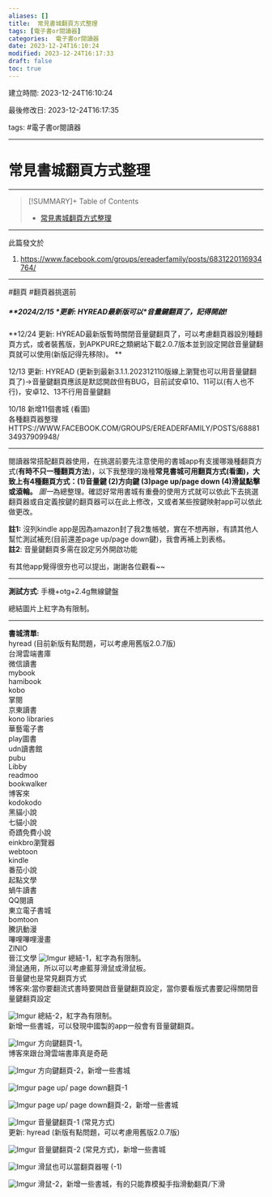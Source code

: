 ```yaml
---
aliases: []
title:  常見書城翻頁方式整理
tags: [電子書or閱讀器]
categories:  電子書or閱讀器
date: 2023-12-24T16:10:24
modified: 2023-12-24T16:17:33
draft: false
toc: true
---
```


建立時間: 2023-12-24T16:10:24

最後修改日: 2023-12-24T16:17:35

tags:  #電子書or閱讀器

---
# 常見書城翻頁方式整理

---

>[!SUMMARY]+ Table of Contents
>- [常見書城翻頁方式整理](常見書城翻頁方式整理.md#常見書城翻頁方式整理)

---
此篇發文於
1. https://www.facebook.com/groups/ereaderfamily/posts/6831220116934764/

---
 #翻頁 #翻頁器挑選前

##### **2024/2/15 \**更新: HYREAD最新版可以\**音量鍵翻頁了，記得開啟!**

**12/24 更新: HYREAD最新版暫時關閉音量鍵翻頁了，可以考慮翻頁器設別種翻頁方式，或者裝舊版，到APKPURE之類網站下載2.0.7版本並到設定開啟音量鍵翻頁就可以使用(新版記得先移除)。 **

12/13 更新: HYREAD (更新到最新3.1.1.202312110版線上瀏覽也可以用音量鍵翻頁了)→音量鍵翻頁應該是默認開啟但有BUG，目前試安卓10、11可以(有人也不行)，安卓12、13不行用音量鍵翻  

10/18 新增11個書城 (看圖)  
各種翻頁器整理 HTTPS://WWW.FACEBOOK.COM/GROUPS/EREADERFAMILY/POSTS/6888134937909948/  

---

閱讀器常搭配翻頁器使用，在挑選前要先注意使用的書城app有支援哪幾種翻頁方式(**有時不只一種翻頁方法**)，以下我整理的幾種**常見書城可用翻頁方式(看圖)，大致上有4種翻頁方式：(1)音量鍵 (2)方向鍵 (3)page up/page down (4)滑鼠點擊或滾輪。** *圖一*為總整理。確認好常用書城有重疊的使用方式就可以依此下去挑選翻頁器或自定義按鍵的翻頁器可以在此上修改，又或者某些按鍵映射app可以依此做更改。  

**註1:** 沒列kindle app是因為amazon封了我2隻帳號，實在不想再辦，有請其他人幫忙測試補充(目前還差page up/page down鍵)，我會再補上到表格。  
**註2**: 音量鍵翻頁多需在設定另外開啟功能

有其他app覺得很夯也可以提出，謝謝各位觀看~~  

---
**測試方式**: 手機+otg+2.4g無線鍵盤

總結圖片上紅字為有限制。  

---

**書城清單:**  
hyread (目前新版有點問題，可以考慮用舊版2.0.7版)  
台灣雲端書庫  
微信讀書  
mybook  
hamibook  
kobo  
掌閱  
京東讀書  
kono libraries  
華藝電子書  
play圖書  
udn讀書館  
pubu  
Libby  
readmoo  
bookwalker  
博客來  
kodokodo  
黑貓小說  
七貓小說  
奇蹟免費小說  
einkbro瀏覽器  
webtoon  
kindle  
番茄小說  
起點文學  
蝸牛讀書  
QQ閱讀  
東立電子書城  
bomtoon  
騰訊動漫  
嗶哩嗶哩漫畫  
ZINIO  
晉江文學
![Imgur](https://i.imgur.com/xlocU1s.png)
總結-1，紅字為有限制。  
滑鼠通用，所以可以考慮藍芽滑鼠或滑鼠板。  
音量鍵也是常見翻頁方式  
博客來:當你要翻流式書時要開啟音量鍵翻頁設定，當你要看版式書要記得關閉音量鍵翻頁設定

![Imgur](https://i.imgur.com/totpF6H.png)
總結-2，紅字為有限制。  
新增一些書城，可以發現中國製的app一般會有音量鍵翻頁。

![Imgur](https://i.imgur.com/mDNbyHA.png)
方向鍵翻頁-1。  
博客來跟台灣雲端書庫真是奇葩

![Imgur](https://i.imgur.com/7Vl2ZWU.png)
方向鍵翻頁-2，新增一些書城

![Imgur](https://i.imgur.com/MTDCKOI.png)
page up/ page down翻頁-1

![Imgur](https://i.imgur.com/5jckPEs.png)
page up/ page down翻頁-2，新增一些書城

![Imgur](https://i.imgur.com/ymHm0rW.png)
音量鍵翻頁-1 (常見方式)  
更新: hyread (新版有點問題，可以考慮用舊版2.0.7版)

![Imgur](https://i.imgur.com/HVTpEJm.png)
音量鍵翻頁-2 (常見方式)，新增一些書城

![Imgur](https://i.imgur.com/Z1kHA29.png)
滑鼠也可以當翻頁器喔 (-1)

![Imgur](https://i.imgur.com/52Cik8Z.png)
滑鼠-2，新增一些書城，有的只能靠模擬手指滑動翻頁/下滑